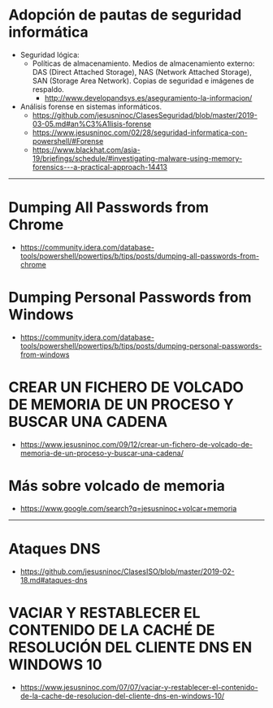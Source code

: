# Adopción de pautas de seguridad informática
- Seguridad lógica:
  - Políticas de almacenamiento. Medios de almacenamiento externo: DAS (Direct Attached Storage), NAS (Network Attached Storage), SAN (Storage Area Network). Copias de seguridad e imágenes de respaldo.
    - http://www.developandsys.es/aseguramiento-la-informacion/
- Análisis forense en sistemas informáticos.
  - https://github.com/jesusninoc/ClasesSeguridad/blob/master/2019-03-05.md#an%C3%A1lisis-forense
  - https://www.jesusninoc.com/02/28/seguridad-informatica-con-powershell/#Forense
  - https://www.blackhat.com/asia-19/briefings/schedule/#investigating-malware-using-memory-forensics---a-practical-approach-14413

------------------

# Dumping All Passwords from Chrome
* https://community.idera.com/database-tools/powershell/powertips/b/tips/posts/dumping-all-passwords-from-chrome

# Dumping Personal Passwords from Windows
* https://community.idera.com/database-tools/powershell/powertips/b/tips/posts/dumping-personal-passwords-from-windows

# CREAR UN FICHERO DE VOLCADO DE MEMORIA DE UN PROCESO Y BUSCAR UNA CADENA
* https://www.jesusninoc.com/09/12/crear-un-fichero-de-volcado-de-memoria-de-un-proceso-y-buscar-una-cadena/

# Más sobre volcado de memoria
* https://www.google.com/search?q=jesusninoc+volcar+memoria

------------------

# Ataques DNS
* https://github.com/jesusninoc/ClasesISO/blob/master/2019-02-18.md#ataques-dns

# VACIAR Y RESTABLECER EL CONTENIDO DE LA CACHÉ DE RESOLUCIÓN DEL CLIENTE DNS EN WINDOWS 10
* https://www.jesusninoc.com/07/07/vaciar-y-restablecer-el-contenido-de-la-cache-de-resolucion-del-cliente-dns-en-windows-10/
